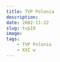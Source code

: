 ```yaml
---
title: TVP Polonia
description: 
date: 2002-11-22
slug: tvp19
image: 
tags:
    - TVP Polonia
    - XXI w
---
```


